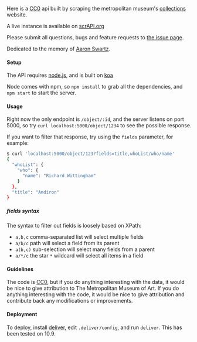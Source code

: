 Here is a [CC0](http://creativecommons.org/publicdomain/zero/1.0) api built by scraping the metropolitan museum's [collections](http://www.metmuseum.org/collections) website.

A live instance is available on [scrAPI.org](http://scrAPI.org)

Please submit all questions, bugs and feature requests to [the issue page](https://github.com/jedahan/collections-api/issues).

Dedicated to the memory of [Aaron Swartz](http://en.wikipedia.org/wiki/Aaron_Swartz).

#### Setup

The API requires [node.js](http://nodejs.org), and is built on [koa](koajs.com)

Node comes with npm, so `npm install` to grab all the dependencies, and `npm start` to start the server.

#### Usage

Right now the only endpoint is `/object/:id`, and the server listens on port 5000, so try `curl localhost:5000/object/1234` to see the possible response.

If you want to filter that response, try using the `fields` parameter, for example:

```bash
$ curl 'localhost:5000/object/123?fields=title,whoList/who/name'
{
  "whoList": {
    "who": {
      "name": "Richard Wittingham"
    }
  },
  "title": "Andiron"
}
```

##### fields syntax

The syntax to filter out fields is loosely based on XPath:

- `a,b,c` comma-separated list will select multiple fields
- `a/b/c` path will select a field from its parent
- `a(b,c)` sub-selection will select many fields from a parent
- `a/*/c` the star `*` wildcard will select all items in a field

#### Guidelines

The code is [CC0](http://creativecommons.org/publicdomain/zero/1.0), but if you do anything interesting with the data, it would be nice to give attribution to The Metropolitan Museum of Art. If you do anything interesting with the code, it would be nice to give attribution and contribute back any modifications or improvements.

#### Deployment

To deploy, install [deliver](https://github.com/gerhard/deliver), edit `.deliver/config`, and run `deliver`. This has been tested on 10.9.
